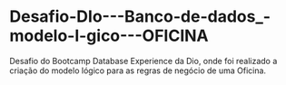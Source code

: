 # Desafio-DIo---Banco-de-dados_-modelo-l-gico---OFICINA

Desafio do  Bootcamp Database Experience da Dio, onde foi realizado a criação do modelo lógico para as regras de negócio de uma Oficina.
